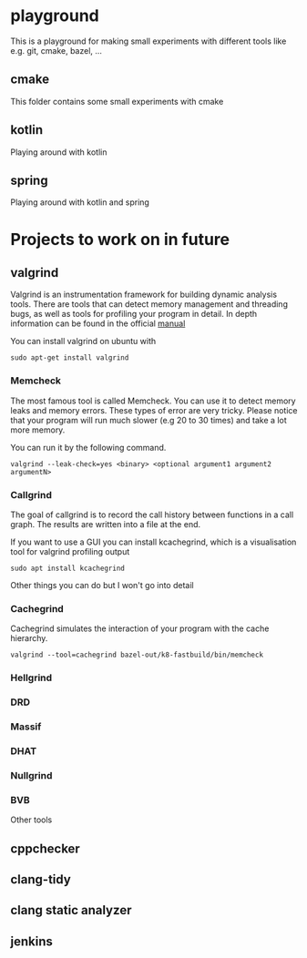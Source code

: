 # playground
This is a playground for making small experiments with different tools like e.g. git, cmake, bazel, ...


## cmake
This folder contains some small experiments with cmake


## kotlin
Playing around with kotlin

## spring 
Playing around with kotlin and spring

# Projects to work on in future

## valgrind
Valgrind is an instrumentation framework for building dynamic analysis tools. There are tools that can detect memory management and threading bugs, as well as tools for profiling your program in detail.
In depth information can be found in the official [manual](https://valgrind.org/docs/manual/manual.html)

You can install valgrind on ubuntu with
```
sudo apt-get install valgrind 
```

### Memcheck
The most famous tool is called Memcheck.
You can use it to detect memory leaks and memory errors. These types of error
are very tricky. 
Please notice that your program will run much slower (e.g 20 to 30 times) and take a lot more memory.

You can run it by the following command.

```
valgrind --leak-check=yes <binary> <optional argument1 argument2 argumentN>
```

### Callgrind
The goal of callgrind is to record the call history between functions in a call graph. The results are written into a file at the end.

If you want to use a GUI you can install kcachegrind, which is a visualisation tool for valgrind profiling output
```
sudo apt install kcachegrind
```

Other things you can do but I won't go into detail
### Cachegrind
Cachegrind simulates the interaction of your program with the cache hierarchy. 
```
valgrind --tool=cachegrind bazel-out/k8-fastbuild/bin/memcheck
```

### Hellgrind
### DRD
### Massif
### DHAT
### Nullgrind
### BVB


Other tools
## cppchecker
## clang-tidy
## clang static analyzer
## jenkins